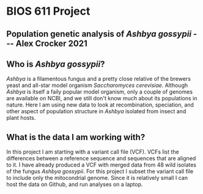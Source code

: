 # BIOS 611 Project
## Population genetic analysis of *Ashbya gossypii* --- Alex Crocker 2021

## Who is *Ashbya gossypii*? 
*Ashbya* is a filamentous fungus and a pretty close relative of the brewers yeast and all-star model organism *Saccharomyces cerevisiae*. Although *Ashbya* is itself a faily popular model organism, only a couple of genomes are available on NCBI, and we still don't know much about its populations in nature. Here I am using new data to look at recombination, speciation, and other aspect of population structure in *Ashbya* isolated from insect and plant hosts. 

## What is the data I am working with?
In this project I am starting with a variant call file (VCF). VCFs list the differences between a reference sequence and sequences that are aligned to it. I have already produced a VCF with merged data from 48 wild isolates of the fungus *Ashbya gossypii*. For this project I subset the variant call file to include only the mitocondrial genome. Since it is relatively small I can host the data on Github, and run analyses on a laptop. 

